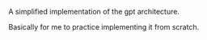 A simplified implementation of the gpt architecture.

Basically for me to practice implementing it from scratch.
